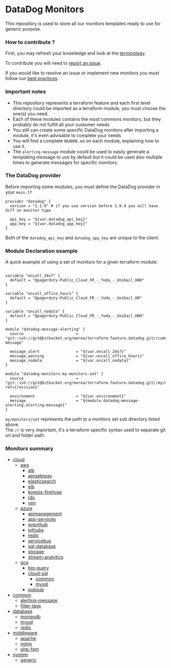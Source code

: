 # DataDog Monitors #

This repository is used to store all our monitors templates ready to use for generic purpose.

### How to contribute ? ###

First, you may refresh your knowledge and look at the [terminology](https://confluence.fr.clara.net/display/DAT/Getting+started).

To contribute you will need to [report an issue](https://confluence.fr.clara.net/display/DAT/Project+and+Workflow).

If you would like to resolve an issue or implement new monitors you must follow our [best practices](https://confluence.fr.clara.net/display/DAT/Templates+monitors).

### Important notes ###

* This repository represents a terraform feature and each first level directory could be imported as a terraform module, you must choose the one(s) you need.
* Each of these modules contains the most commons monitors, but they probably do not fulfill all your customer needs
* You still can create some specific DataDog monitors after importing a module, it's even advisable to complete your needs
* You will find a complete `README.md` on each module, explaining how to use it.
* The `alerting-message` module could be used to easily generate a templating message to use by default but it could be used also multiple times to generate messages for specific monitors.

### The DataDog provider ###

Before importing some modules, you must define the DataDog provider in your `main.tf`

```
provider "datadog" {
  version = "1.1.0" # if you use version before 1.0.4 you will have diff on monitor type

  api_key = "${var.datadog_api_key}"
  app_key = "${var.datadog_app_key}"
}
```

Both of the `datadog_api_key` and `datadog_app_key` are unique to the client.

### Module Declaration example ###

 A quick example of using a set of monitors for a given terraform module:

```

variable "oncall_24x7" {
  default = "@pagerduty-Public_Cloud_FR_-_Yoda_-_Unibail_HNO"
}

variable "oncall_office_hours" {
  default = "@pagerduty-Public_Cloud_FR_-_Yoda_-_Unibail_HO"
}

variable "oncall_nodata" {
  default = "@pagerduty-Public_Cloud_FR_-_Yoda_-_Unibail_HNO"
}

module "datadog-message-alerting" {
  source                       = "git::ssh://git@bitbucket.org/morea/terraform.feature.datadog.git//common/alerting-message"

  message_alert                = "${var.oncall_24x7}"
  message_warning              = "${var.oncall_office_hours}"
  message_nodata               = "${var.oncall_nodata}"
}

module "datadog-monitors-my-monitors-set" {
  source                       = "git::ssh://git@bitbucket.org/morea/terraform.feature.datadog.git//my/monitors/set?ref={revision}"

  environment                  = "${var.environment}"
  message                      = "${module.datadog-message-alerting.alerting-message}"
}
```

`my/monitors/set` represents the path to a monitors set sub directory listed above.  
The `//` is very important, it's a terraform specific syntax used to separate git url and folder path.

### Monitors summary ###

- [cloud](https://bitbucket.org/morea/terraform.feature.datadog/src/master/cloud/)
	- [aws](https://bitbucket.org/morea/terraform.feature.datadog/src/master/cloud/aws/)
		- [alb](https://bitbucket.org/morea/terraform.feature.datadog/src/master/cloud/aws/alb/)
		- [apigateway](https://bitbucket.org/morea/terraform.feature.datadog/src/master/cloud/aws/apigateway/)
		- [elasticsearch](https://bitbucket.org/morea/terraform.feature.datadog/src/master/cloud/aws/elasticsearch/)
		- [elb](https://bitbucket.org/morea/terraform.feature.datadog/src/master/cloud/aws/elb/)
		- [kinesis-firehose](https://bitbucket.org/morea/terraform.feature.datadog/src/master/cloud/aws/kinesis-firehose/)
		- [rds](https://bitbucket.org/morea/terraform.feature.datadog/src/master/cloud/aws/rds/)
		- [vpn](https://bitbucket.org/morea/terraform.feature.datadog/src/master/cloud/aws/vpn/)
	- [azure](https://bitbucket.org/morea/terraform.feature.datadog/src/master/cloud/azure/)
		- [apimanagement](https://bitbucket.org/morea/terraform.feature.datadog/src/master/cloud/azure/apimanagement/)
		- [app-services](https://bitbucket.org/morea/terraform.feature.datadog/src/master/cloud/azure/app-services/)
		- [eventhub](https://bitbucket.org/morea/terraform.feature.datadog/src/master/cloud/azure/eventhub/)
		- [iothubs](https://bitbucket.org/morea/terraform.feature.datadog/src/master/cloud/azure/iothubs/)
		- [redis](https://bitbucket.org/morea/terraform.feature.datadog/src/master/cloud/azure/redis/)
		- [servicebus](https://bitbucket.org/morea/terraform.feature.datadog/src/master/cloud/azure/servicebus/)
		- [sql-database](https://bitbucket.org/morea/terraform.feature.datadog/src/master/cloud/azure/sql-database/)
		- [storage](https://bitbucket.org/morea/terraform.feature.datadog/src/master/cloud/azure/storage/)
		- [stream-analytics](https://bitbucket.org/morea/terraform.feature.datadog/src/master/cloud/azure/stream-analytics/)
	- [gcp](https://bitbucket.org/morea/terraform.feature.datadog/src/master/cloud/gcp/)
		- [big-query](https://bitbucket.org/morea/terraform.feature.datadog/src/master/cloud/gcp/big-query/)
		- [cloud-sql](https://bitbucket.org/morea/terraform.feature.datadog/src/master/cloud/gcp/cloud-sql/)
			- [common](https://bitbucket.org/morea/terraform.feature.datadog/src/master/cloud/gcp/cloud-sql/common/)
			- [mysql](https://bitbucket.org/morea/terraform.feature.datadog/src/master/cloud/gcp/cloud-sql/mysql/)
		- [pubsub](https://bitbucket.org/morea/terraform.feature.datadog/src/master/cloud/gcp/pubsub/)
- [common](https://bitbucket.org/morea/terraform.feature.datadog/src/master/common/)
	- [alerting-message](https://bitbucket.org/morea/terraform.feature.datadog/src/master/common/alerting-message/)
	- [filter-tags](https://bitbucket.org/morea/terraform.feature.datadog/src/master/common/filter-tags/)
- [database](https://bitbucket.org/morea/terraform.feature.datadog/src/master/database/)
	- [mongodb](https://bitbucket.org/morea/terraform.feature.datadog/src/master/database/mongodb/)
	- [mysql](https://bitbucket.org/morea/terraform.feature.datadog/src/master/database/mysql/)
	- [redis](https://bitbucket.org/morea/terraform.feature.datadog/src/master/database/redis/)
- [middleware](https://bitbucket.org/morea/terraform.feature.datadog/src/master/middleware/)
	- [apache](https://bitbucket.org/morea/terraform.feature.datadog/src/master/middleware/apache/)
	- [nginx](https://bitbucket.org/morea/terraform.feature.datadog/src/master/middleware/nginx/)
	- [php-fpm](https://bitbucket.org/morea/terraform.feature.datadog/src/master/middleware/php-fpm/)
- [system](https://bitbucket.org/morea/terraform.feature.datadog/src/master/system/)
	- [generic](https://bitbucket.org/morea/terraform.feature.datadog/src/master/system/generic/)
